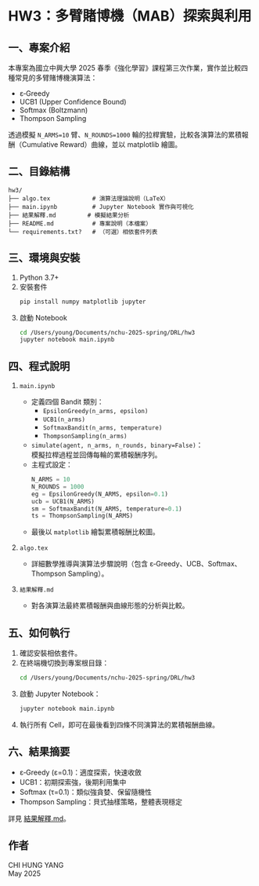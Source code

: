 # HW3：多臂賭博機（MAB）探索與利用

## 一、專案介紹  
本專案為國立中興大學 2025 春季《強化學習》課程第三次作業，實作並比較四種常見的多臂賭博機演算法：  
- ε‐Greedy  
- UCB1 (Upper Confidence Bound)  
- Softmax (Boltzmann)  
- Thompson Sampling  

透過模擬 `N_ARMS=10` 臂、`N_ROUNDS=1000` 輪的拉桿實驗，比較各演算法的累積報酬（Cumulative Reward）曲線，並以 matplotlib 繪圖。

## 二、目錄結構  
```
hw3/
├── algo.tex            # 演算法理論說明（LaTeX）
├── main.ipynb          # Jupyter Notebook 實作與可視化
├── 結果解釋.md         # 模擬結果分析
├── README.md           # 專案說明（本檔案）
└── requirements.txt?   # （可選）相依套件列表
```

## 三、環境與安裝  
1. Python 3.7+  
2. 安裝套件  
   ```bash
   pip install numpy matplotlib jupyter
   ```  
3. 啟動 Notebook  
   ```bash
   cd /Users/young/Documents/nchu-2025-spring/DRL/hw3
   jupyter notebook main.ipynb
   ```

## 四、程式說明  

1. `main.ipynb`  
   - 定義四個 Bandit 類別：  
     - `EpsilonGreedy(n_arms, epsilon)`  
     - `UCB1(n_arms)`  
     - `SoftmaxBandit(n_arms, temperature)`  
     - `ThompsonSampling(n_arms)`  
   - `simulate(agent, n_arms, n_rounds, binary=False)`：  
     模擬拉桿過程並回傳每輪的累積報酬序列。  
   - 主程式設定：  
     ```python
     N_ARMS = 10
     N_ROUNDS = 1000
     eg = EpsilonGreedy(N_ARMS, epsilon=0.1)
     ucb = UCB1(N_ARMS)
     sm = SoftmaxBandit(N_ARMS, temperature=0.1)
     ts = ThompsonSampling(N_ARMS)
     ```
   - 最後以 `matplotlib` 繪製累積報酬比較圖。

2. `algo.tex`  
   - 詳細數學推導與演算法步驟說明（包含 ε‐Greedy、UCB、Softmax、Thompson Sampling）。

3. `結果解釋.md`  
   - 對各演算法最終累積報酬與曲線形態的分析與比較。

## 五、如何執行  
1. 確認安裝相依套件。  
2. 在終端機切換到專案根目錄：  
   ```bash
   cd /Users/young/Documents/nchu-2025-spring/DRL/hw3
   ```  
3. 啟動 Jupyter Notebook：  
   ```bash
   jupyter notebook main.ipynb
   ```  
4. 執行所有 Cell，即可在最後看到四條不同演算法的累積報酬曲線。

## 六、結果摘要  
- ε‐Greedy (ε=0.1)：適度探索，快速收斂  
- UCB1：初期探索強，後期利用集中  
- Softmax (τ=0.1)：類似強貪婪、保留隨機性  
- Thompson Sampling：貝式抽樣策略，整體表現穩定  

詳見 [結果解釋.md](./結果解釋.md)。

## 作者  
CHI HUNG YANG  
May 2025  